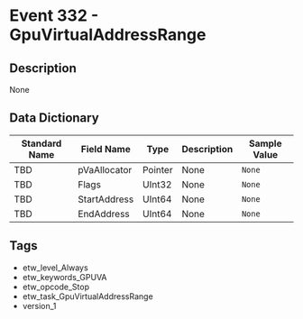 # Event 332 - GpuVirtualAddressRange

## Description
None

## Data Dictionary
|Standard Name|Field Name|Type|Description|Sample Value|
|---|---|---|---|---|
|TBD|pVaAllocator|Pointer|None|`None`|
|TBD|Flags|UInt32|None|`None`|
|TBD|StartAddress|UInt64|None|`None`|
|TBD|EndAddress|UInt64|None|`None`|

## Tags
* etw_level_Always
* etw_keywords_GPUVA
* etw_opcode_Stop
* etw_task_GpuVirtualAddressRange
* version_1